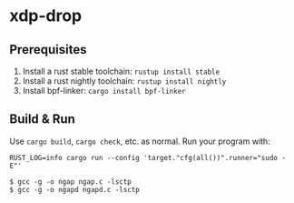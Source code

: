 # xdp-drop

## Prerequisites

1. Install a rust stable toolchain: `rustup install stable`
1. Install a rust nightly toolchain: `rustup install nightly`
1. Install bpf-linker: `cargo install bpf-linker`

## Build & Run

Use `cargo build`, `cargo check`, etc. as normal. Run your program with:

```shell
RUST_LOG=info cargo run --config 'target."cfg(all())".runner="sudo -E"'
```

```
$ gcc -g -o ngap ngap.c -lsctp
$ gcc -g -o ngapd ngapd.c -lsctp
```

